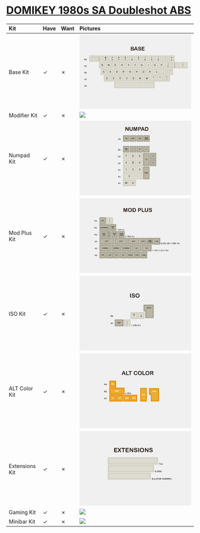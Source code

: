 # [DOMIKEY 1980s SA Doubleshot ABS](https://drop.com/buy/domikey-1980s-sa-doubleshot-abs-keycap-set)

| Kit                                   | Have    | Want    | Pictures |
| :-------------------------------------| :------ | :------ | :------- |
| Base Kit                              |    ✓    |    ✗    | ![](https://raw.githubusercontent.com/barnumbirr/keysets/master/doc/domikey_1980s_sa_doubleshot_abs/domikey_1980s_sa_doubleshot_abs_base_kit.jpg) |
| Modifier Kit                          |    ✓    |    ✗    | ![](https://raw.githubusercontent.com/barnumbirr/keysets/master/doc/domikey_1980s_sa_doubleshot_abs/domikey_1980s_sa_doubleshot_abs_icon_modifier_kit.jpg) |
| Numpad Kit                            |    ✓    |    ✗    | ![](https://raw.githubusercontent.com/barnumbirr/keysets/master/doc/domikey_1980s_sa_doubleshot_abs/domikey_1980s_sa_doubleshot_abs_numpad_kit.jpg) |
| Mod Plus Kit                          |    ✓    |    ✗    | ![](https://raw.githubusercontent.com/barnumbirr/keysets/master/doc/domikey_1980s_sa_doubleshot_abs/domikey_1980s_sa_doubleshot_abs_mod_plus_kit.jpg) |
| ISO Kit                               |    ✓    |    ✗    | ![](https://raw.githubusercontent.com/barnumbirr/keysets/master/doc/domikey_1980s_sa_doubleshot_abs/domikey_1980s_sa_doubleshot_abs_iso_kit.jpg) |
| ALT Color Kit                         |    ✓    |    ✗    | ![](https://raw.githubusercontent.com/barnumbirr/keysets/master/doc/domikey_1980s_sa_doubleshot_abs/domikey_1980s_sa_doubleshot_abs_alt_color_kit.jpg) |
| Extensions Kit                        |    ✓    |    ✗    | ![](https://raw.githubusercontent.com/barnumbirr/keysets/master/doc/domikey_1980s_sa_doubleshot_abs/domikey_1980s_sa_doubleshot_abs_extensions_kit.jpg) |
| Gaming Kit                            |    ✓    |    ✗    | ![](https://raw.githubusercontent.com/barnumbirr/keysets/master/doc/domikey_1980s_sa_doubleshot_abs/domikey_1980s_sa_doubleshot_abs_gaming_kit.png) |
| Minibar Kit                           |    ✓    |    ✗    | ![](https://raw.githubusercontent.com/barnumbirr/keysets/master/doc/domikey_1980s_sa_doubleshot_abs/domikey_1980s_sa_doubleshot_abs_minibar_kit.png) |

